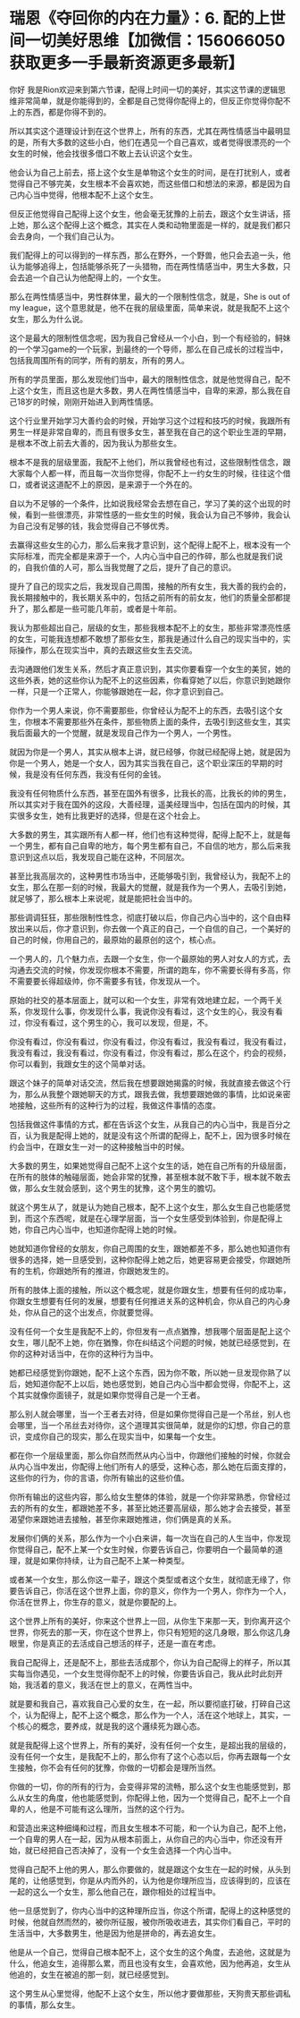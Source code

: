 # 瑞恩《夺回你的内在力量》：6. 配的上世间一切美好思维【加微信：156066050获取更多一手最新资源更多最新】

你好 我是Rion欢迎来到第六节课，配得上时间一切的美好，其实这节课的逻辑思维非常简单，就是你能得到的，全都是自己觉得你配得上的，但反正你觉得你配不上的东西，都是你得不到的。

所以其实这个道理设计到在这个世界上，所有的东西，尤其在两性情感当中最明显的是，所有大多数的这些小白，他们在遇见一个自己喜欢，或者觉得很漂亮的一个女生的时候，他会找很多借口不敢上去认识这个女生。

他会认为自己上前去，搭上这个女生是单物这个女生的时间，是在打扰别人，或者觉得自己不够完美，女生根本不会喜欢她，而这些借口和想法的来源，都是因为自己内心当中觉得，他根本配不上这个女生。

但反正他觉得自己配得上这个女生，他会毫无犹豫的上前去，跟这个女生讲话，搭上她，那么这个配得上这个概念，其实在人类和动物里面是一样的，就是我们都只会去身向，一个我们自己认为。

我们配得上的可以得到的一样东西，那么在野外，一个野兽，他只会去追一头，他认为能够追得上，包括能够杀死了一头猎物，而在两性情感当中，男生大多数，只会去追一个自己认为他配得上的，一个女生。

那么在两性情感当中，男性群体里，最大的一个限制性信念，就是，She is out of my league，这个意思就是，他不在我的层级里面，简单来说，就是我配不上这个女生，那么为什么说。

这个是最大的限制性信念呢，因为我自己曾经从一个小白，到一个有经验的，鲟妹的一个学习game的一个玩家，到最终的一个导师，那么在自己成长的过程当中，包括我周围所有的同学，所有的朋友，所有的男人。

所有的学员里面，那么发现他们当中，最大的限制性信念，就是他觉得自己，配不上这个女生，而且这也是大多数，男人在两性情感当中，自卑的来源，那么我在自己18岁的时候，刚刚开始进入到两性情感。

这个行业里开始学习大善约会的时候，开始学习这个过程和技巧的时候，我跟所有男生一样是非常自卑的，而且有很多女生，甚至我在自己的这个职业生涯的早期，是根本不改上前去大善的，因为我认为那些女生。

根本不是我的层级里面，我配不上他们，所以我曾经也有过，这些限制性信念，跟大家每个人都一样，而且每一次当你觉得，你配不上一约女生的时候，往往这个借口，或者说这道配不上的原因，是来源于一个外在的。

自以为不足够的一个条件，比如说我经常会去想在自己，学习了美的这个出现的时候，看到一些很漂亮，非常性感的一些女生的时候，我会认为自己不够帅，我会认为自己没有足够的钱，我会觉得自己不够优秀。

去赢得这些女生的心力，那么后来我才意识到，这个配得上配不上，根本没有一个实际标准，而完全都是来源于一个，人内心当中自己的作碎，那么也就是我们说的，自我价值的人可，那么当我觉醒了之后，提升了自己的意识。

提升了自己的现实之后，我发现自己周围，接触的所有女生，我大善的我约会的，我长期接触中的，我长期关系中的，包括之前所有的前女友，他们的质量全部都提升了，那么都是一些可能几年前，或者是十年前。

我认为那些超出自己，层级的女生，那些我根本配不上的女生，那些非常漂亮性感的女生，可能我连想都不敢想了那些女生，那我是通过什么自己的现实当中的，实际操作，那么在现实当中，真的去跟这些女生去交流。

去沟通跟他们发生关系，然后才真正意识到，其实你要看穿一个女生的美贸，她的这些外表，她的这些你认为配不上的这些因素，你看穿她了以后，你意识到她跟你一样，只是一个正常人，你能够跟她在一起，你才意识到自己。

你作为一个男人来说，你不需要那些，你曾经认为配不上的东西，去吸引这个女生，你根本不需要那些外在条件，那些物质上面的条件，去吸引到这些女生，其实我后面最大的一个觉醒，就是发现自己作为一个男人，一个男性。

就因为你是一个男人，其实从根本上讲，就已经够，你就已经配得上她，就是因为你是一个男人，她是一个女人，因为其实当我在自己，这个职业深压的早期的时候，我是没有任何东西，我没有任何的金钱。

我没有任何物质什么东西，甚至在国外有很多，比我长的高，比我长的帅的男生，所以其实对于我在国外的这段，大善经理，遥美经理当中，包括在国内的时候，其实很多女生，她有比我更好的选择，但是在这个社会上。

大多数的男生，其实跟所有人都一样，他们也有这种觉得，配得上配不上，就是每一个男生，都有自己自卑的地方，每个男生都有自己，不自信的地方，那么后来我意识到这点以后，我发现自己能在这种，不同层次。

甚至比我高层次的，这种男性市场当中，还能够吸引到，我曾经认为，我配不上的女生，那么在那一刻的时候，我最大的觉醒，就是我作为一个男人，去吸引到她，就足够了，那么根本上来说呢，就是能把社会当中的。

那些调调狂狂，那些限制性性念，彻底打破以后，你自己内心当中的，这个自由释放出来以后，你才意识到，你去做一个真正的自己，一个自信的自己，一个美好的自己的时候，你用自己的，最原始的最原创的这个，核心点。

一个男人的，几个魅力点，去跟一个女生，你一个最原始的男人对女人的方式，去沟通去交流的时候，你发现你根本不需要，所谓的跑车，你不需要长得有多高，你不需要要长得超级帅，你不需要多有钱，你发现从一个。

原始的社交的基本层面上，就可以和一个女生，非常有效地建立起，一个两千关系，你发现什么事，你发现什么事，我说你没有看过，这个女生的心，我没有看过，你没有看过，这个男生的心，我可以发现，但是，不。

你没有看过，你没有看过，你没有看过，你没有看过，我没有看过，我没有看过，我没有看过，我没有看过，你没有看过，你没有看过，那么在这个，约会的视频，你可以看到，我跟女生的这个简单对话。

跟这个妹子的简单对话交流，然后我在想要跟她揭露的时候，我就直接去做这个行为，那么从我整个跟她聊天的方式，跟我去做，我想要跟她做的事情，比如说亲密地接触，这些所有的这种行为的过程，我做这件事情的态度。

包括我做这件事情的方式，都在告诉这个女生，从我自己的内心当中，我是百分之百，认为我是配得上她的，就是没有这个所谓的配得上，配不上，因为很多时候在约会当中，在跟女生一对一的这种接触当中的时候。

大多数的男生，如果她觉得自己配不上这个女生的话，她在自己所有的升级层面，在所有的肢体的触碰层面，她会非常的犹豫，甚至根本就不敢下手，根本就不敢去做，那么女生就会感到，这个男生的犹豫，这个男生的膽切。

就这个男生从了，就是认为她自己根本，配不上这个女生，那么女生自己也能感觉到，而这个东西呢，就是在心理学层面，当一个女生感受到体验到，你是配得上她，你自己内心当中，也知道你配得上她的时候。

她就知道你曾经的女朋友，你自己周围的女生，跟她都差不多，那么她也知道你有很多的选择，她一旦感受到，这种你配得上她之后，她更容易更会接受，你跟她所有的生机，你跟她所有的推进，你跟她发生的。

所有的肢体上面的接触，所以这个概念呢，就是你跟女生，想要有任何的成功率，你跟女生想要有任何的发展，想要有任何推进关系的这种机会，你从自己的内心身处，你从自己的这个出发点，你就要觉得。

没有任何一个女生是我配不上的，你但发有一点点猶豫，想我哪个层面是配上这个女生，哪儿配不上她，你在猶豫，你在纠结这个问题的时候，她就已经感觉到，在你的这种对话当中，在你的这种行为当中。

她都已经感觉到你跟她，配不上这个东西，因为你不敢，所以她一旦发现你熟了以后，她知道你配不上以后，她也感觉到，她自己内心当中都会觉得，你配不上，这个其实就像你面镜子，就是如果你觉得自己是一个王者。

那么别人就会哪里，当一个王者去对待，但是如果你觉得自己是一个吊丝，别人也会哪里，当一个吊丝去对待你，这个道理其实很简单，就是你的幻想，你自己的意识，变成你自己的现实，那么在现实当中，如果每一个女生。

都在你一个层级里面，那么你自然而然从内心当中，你跟他们接触的时候，你就会从内心当中发出，你配得上他们所有人的感受，这种心态，那么她在后面支撑的，这些你的行为，你的言语，你所有输出的这些价值。

你所有输出的这些内容，那么给女生整体的体验，就是一个你非常熟悉，你曾经过去的所有的女生，都跟她差不多，甚至比她还要高层级，那么她才会去接受，甚至渴望你来跟她进去接触，甚至你来跟她推进，你们俩是真的关系。

发展你们俩的关系，那么作为一个小白来讲，每一次当在自己的人生当中，你发现你觉得自己，配不上某一个女生时候，你要告诉自己，你要明白一个最简单的道理，就是如果你持续，让为自己配不上某一种类型。

或者某一个女生，那么你这一辈子，跟这个类型或者这个女生，就彻底无缘了，你要告诉自己，你活在这个世界上面，你的意义，你作为一个男人，你作为一个人，你活在世界上，你生存的意义，就是你要配的上。

这个世界上所有的美好，你来这个世界上一回，从你生下来那一天，到你离开这个世界，你死去的那一天，你在这个世界上，你只有短短的这几身眼，那么你这几身眼里，你是真正的去活成自己想活的样子，还是一直在考虑。

我自己配得上，还是配不上，那些去活成那个，你认为自己配得上的样子，所以其实每当你遇见，一个女生觉得你配不上的时候，你要告诉自己，我从此时此刻开始，我活着的意义，我活在世上的意义，在两性当中。

就是要和我自己，喜欢我自己心爱的女生，在一起，所以要彻底打破，打碎自己这个，认为配得上，配不上这个概念，那么作为一个人，活在这个地球上，其实，一个核心的概念，要养成，就是我的这个邏续死为跟心态。

就是我配得上这个世界上，所有的美好，没有任何一个女生，是超出我的层级的，没有任何一个女生，是我配不上的，那么你有了这个心态以后，你再去跟每一个女生接触，你不会有任何的犹豫，你做的一切都会是理所当然。

你做的一切，你的所有的行为，会变得非常的流畅，那么这个女生也能感觉到，那么从女生的角度，他也能感觉到，你配得上他，因为一个觉得自己，配不上一个自卑的人，他是不可能有这么理所，当然的这个行为。

和营造出来这种细绳和过程，而且女生根本不可能，和一个认为自己，配不上他，一个自卑的男人在一起，因为从根本前面上，从你自己的内心当中，你还没有开始，就已经把自己否决掉了，没有一个女生会选择一个内心当中。

觉得自己配不上他的男人，那么你要做的，就是跟这个女生在一起的时候，从头到尾的，让他感觉到，你是从内而外的，认为他是你理所应当，应该得到的，应该在一起的这么一个女生，那么他自己在，跟你相处的过程当中。

他一旦感觉到了，你内心当中的这种理所应当，你这个所谓，配得上的这种感觉的时候，他就自然而然的，被你所征服，被你所吸收进去，其实你们看自己，平时的生活当中，大多数男生，他是因为他是拼命的，再去追女生。

他是从一个自己，觉得自己根本配不上，这个女生的这个角度，去追他，这就是为什么，他追女生，追得那么累，而且也没有女生，会喜欢他，因为他再追，女生从他追的，女生在被追的那一刻，就已经感觉到。

这个男生从心里觉得，他配不上这个女生，所以他才要做那些，天狗贵天那些调私的事情，那么女生。